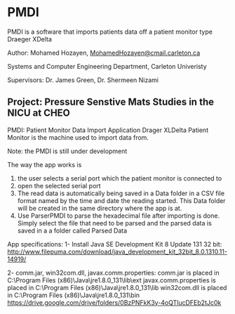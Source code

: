 # PMDI
PMDI is a software that imports patients data off a patient monitor type Draeger XDelta

Author: Mohamed Hozayen, MohamedHozayen@cmail.carleton.ca

Systems and Computer Engineering Department, Carleton Univeristy

Supervisors: Dr. James Green, Dr. Shermeen Nizami

Project: Pressure Senstive Mats Studies in the NICU at CHEO
-----------------------------------------------------------------------------------------------------------------

PMDI: Patient Monitor Data Import Application
Drager XLDelta Patient Monitor is the machine used to import data from. 

Note: the PMDI is still under development 

The way the app works is 
1. the user selects a serial port which the patient monitor is connected to
2. open the selected serial port
3. The read data is automatically being saved in a Data folder in a CSV file format named by the time 
and date the reading started. This Data folder will be created in the same directory where the app is at.
4. Use ParserPMDI to parse the hexadecimal file after importing is done. Simply select the file that need to be
parsed and the parsed data is saved in a a folder called Parsed Data


App specifications: 
1- Install Java SE Development Kit 8 Update 131 32 bit:
	http://www.filepuma.com/download/java_development_kit_32bit_8.0.1310.11-14919/
	
2- comm.jar, win32com.dll, javax.comm.properties:
comm.jar is placed in C:\Program Files (x86)\Java\jre1.8.0_131\lib\ext
javax.comm.properties is placed in C:\Program Files (x86)\Java\jre1.8.0_131\lib
win32com.dll is placed in C:\Program Files (x86)\Java\jre1.8.0_131\bin
	https://drive.google.com/drive/folders/0BzPNFkK3y-4oQTlucDFEb2tJc0k
